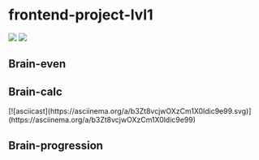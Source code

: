 # frontend-project-lvl1
<a href="https://codeclimate.com/github/VladimirKondratenko/frontend-project-lvl1/maintainability"><img src="https://api.codeclimate.com/v1/badges/961a20113da3b266e1c7/maintainability" /></a>
<a href="https://codeclimate.com/github/VladimirKondratenko/frontend-project-lvl1/test_coverage"><img src="https://api.codeclimate.com/v1/badges/961a20113da3b266e1c7/test_coverage" /></a>
<a href="https://github.com/VladimirKondratenko/frontend-project-lvl1/workflows/CI/badge.svg"></a>
<h2>Brain-even</h2>
<script id="asciicast-QAWKv9c8X5Q6DdLWzhcza64J6" src="https://asciinema.org/a/QAWKv9c8X5Q6DdLWzhcza64J6.js" async></script>
<h2>Brain-calc</h2>
[![asciicast](https://asciinema.org/a/b3Zt8vcjwOXzCm1X0ldic9e99.svg)](https://asciinema.org/a/b3Zt8vcjwOXzCm1X0ldic9e99)
<h2>Brain-progression</h2>
<script id="asciicast-QAWKv9c8X5Q6DdLWzhcza64J6" src="https://asciinema.org/a/QAWKv9c8X5Q6DdLWzhcza64J6.js" async></script>